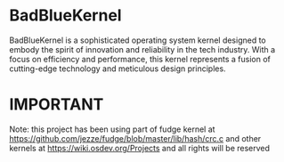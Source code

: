 # BadBlueKernel
BadBlueKernel is a sophisticated operating system kernel designed to embody the spirit of innovation and reliability in the tech industry. With a focus on efficiency and performance, this kernel represents a fusion of cutting-edge technology and meticulous design principles.

# IMPORTANT
Note: this project has been using part of fudge kernel at https://github.com/jezze/fudge/blob/master/lib/hash/crc.c and other kernels at https://wiki.osdev.org/Projects and all rights will be reserved
